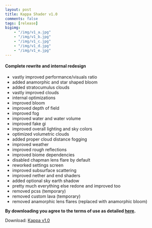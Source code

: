 ```yaml
---
layout: post
title: Kappa Shader v1.0
comments: false
tags: [release]
bigimg: 
    - "/img/v1_a.jpg"
    - "/img/v1_b.jpg"
    - "/img/v1_c.jpg"
    - "/img/v1_d.jpg"
    - "/img/v1_e.jpg"
---
```


#### Complete rewrite and internal redesign

* vastly improved performance/visuals ratio
* added anamorphic and star shaped bloom
* added stratocumulus clouds
* vastly improved clouds
* internal optimizations
* improved bloom
* improved depth of field
* improved fog
* improved water and water volume
* improved fake gi
* improved overall lighting and sky colors
* optimized volumetric clouds
* added proper cloud distance fogging
* improved weather
* improved rough reflections
* improved biome dependencies
* disabled chapman lens flare by default
* reworked settings screen
* improved subsurface scattering
* improved nether and end shaders
* added optional sky earth shadow
* pretty much everything else redone and improved too
* removed pcss (temporary)
* removed custom lava (temporary)
* removed anamorphic lens flares (replaced with anamorphic bloom)

**By downloading you agree to the terms of use as detailed [here](https://rre36.github.io/kappa_shader_web/license/).**

Download: [Kappa v1.0](https://github.com/rre36/kappa_shader_web/releases/download/v1.0/Kappa_v1.0.zip)
